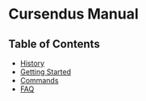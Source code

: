 # Cursendus Manual

## Table of Contents

- [History](https://github.com/bpierre/cursendus/blob/master/doc/manual/history.md)
- [Getting Started](https://github.com/bpierre/cursendus/blob/master/doc/manual/getting-started.md)
- [Commands](https://github.com/bpierre/cursendus/blob/master/doc/manual/commands.md)
- [FAQ](https://github.com/bpierre/cursendus/blob/master/doc/manual/faq.md)

